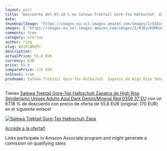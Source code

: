 ```yaml
---
layout: post
title: 'Descuento del 67.18 % en Salewa Trektail Gore-Tex Halbschuh  Zapa'
date: 
thumbnailImage: 'https://images-eu.ssl-images-amazon.com/images/I/41EucKOMXuL._SL200_.jpg'
images: [ 'https://images-eu.ssl-images-amazon.com/images/I/41EucKOMXuL._SL200_.jpg' ]
comments: true
category: ofertas
author: ring
slug: B01FLWMZPY
description:
actualPrice: 55.8 EUR
currency: EUR
price: 55.8
comparePrice: 170 EUR
inStock: true
prodname: Salewa Trektail Gore-Tex Halbschuh  Zapatos de High Rise Senderismo Unisex Adulto  Azul  Dark Denim/Mineral Red 0356   37 EU
---
```


Tienes [Salewa Trektail Gore-Tex Halbschuh  Zapatos de High Rise Senderismo Unisex Adulto  Azul  Dark Denim/Mineral Red 0356   37 EU](https://www.amazon.es/dp/B01FLWMZPY/?tag=tolees-21) con un 67.18 % de descuento con precio de oferta de 55.8 EUR (original: 170 EUR) en el siguiente enlace!

[![Salewa Trektail Gore-Tex Halbschuh  Zapa](https://images-eu.ssl-images-amazon.com/images/I/41EucKOMXuL._SL200_.jpg)](https://www.amazon.es/dp/B01FLWMZPY/?tag=tolees-21)

[Accede a la oferta!!](https://www.amazon.es/dp/B01FLWMZPY/?tag=tolees-21)

Links participate in Amazon Associate program and might generate a comission on qualifying sales


